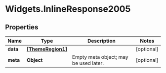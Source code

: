 # Widgets.InlineResponse2005

## Properties
Name | Type | Description | Notes
------------ | ------------- | ------------- | -------------
**data** | [**[ThemeRegion1]**](ThemeRegion1.md) |  | [optional] 
**meta** | **Object** | Empty meta object; may be used later. | [optional] 
